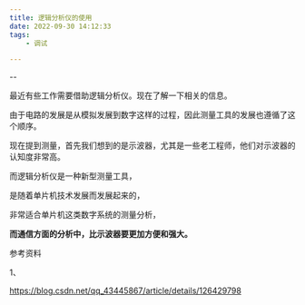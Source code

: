 ```yaml
---
title: 逻辑分析仪的使用
date: 2022-09-30 14:12:33
tags:
	- 调试

---
```


--

最近有些工作需要借助逻辑分析仪。现在了解一下相关的信息。

由于电路的发展是从模拟发展到数字这样的过程，因此测量工具的发展也遵循了这个顺序。

现在提到测量，首先我们想到的是示波器，尤其是一些老工程师，他们对示波器的认知度非常高。

而逻辑分析仪是一种新型测量工具，

是随着单片机技术发展而发展起来的，

非常适合单片机这类数字系统的测量分析，

**而通信方面的分析中，比示波器要更加方便和强大。**





参考资料

1、

https://blog.csdn.net/qq_43445867/article/details/126429798